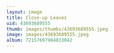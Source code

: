 ```yaml
---
layout: image
title: Close-up Leaves
uid: 43693689555
thumb: images/thumbs/43693689555.jpeg
image: images/43693689555.jpeg
album: 72157697984833042
---
```


